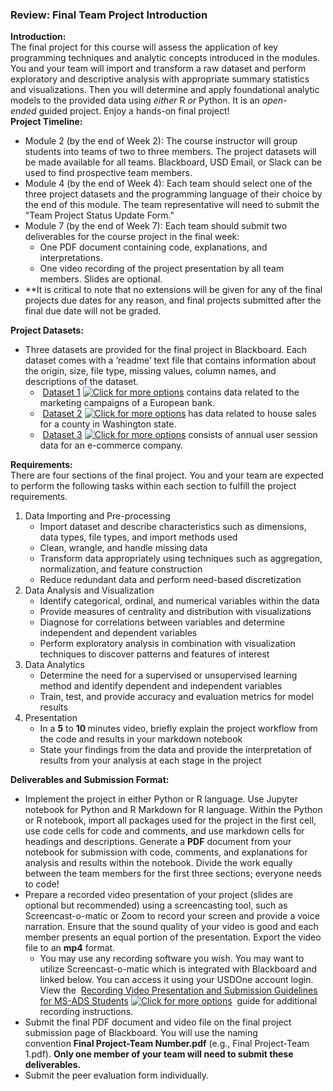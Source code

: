 <!-- #######  THIS IS A COMMENT - Visible only in the source editor #########-->
<div id="_3008012_1" class="item clearfix">
<h3 id="anonymous_element_22">Review: Final Team Project Introduction</h3>
</div>
<div class="details">
<div class="vtbegenerated">
<div class="vtbegenerated_div"><strong>Introduction:</strong><br />The final project for this course will assess the application of key programming techniques and analytic concepts introduced in the modules. You and your team will import and transform a raw dataset and perform exploratory and descriptive analysis with appropriate summary statistics and visualizations. Then you will determine and apply foundational analytic models to the provided data using&nbsp;<em>either&nbsp;</em>R&nbsp;<em>or</em>&nbsp;Python. It is an&nbsp;<em>open-ended</em>&nbsp;guided project. Enjoy a hands-on final project!</div>
<div class="vtbegenerated_div"><strong>Project Timeline:</strong></div>
<ul>
<li>Module 2 (by the end of Week 2): The course instructor will group students into teams of two to three members. The project datasets will be made available for all teams. Blackboard, USD Email, or Slack can be used to find prospective team members.&nbsp;</li>
<li>Module 4 (by the end of Week 4): Each team should select one of the three project datasets and the programming language of their choice by the end of this module. The team representative will need to submit the "Team Project Status Update Form."&nbsp;&nbsp;</li>
<li>Module 7 (by the end of Week 7): Each team should submit two deliverables for the course project in the final week:
<ul>
<li>One PDF document containing code, explanations, and interpretations.</li>
<li>One video recording of the project presentation by all team members. Slides are optional.</li>
</ul>
</li>
<li>**It is critical to note that&nbsp;no extensions&nbsp;will be given for any of the final projects due dates for any reason, and final projects submitted after the final due date will not be graded.</li>
</ul>
<div class="vtbegenerated_div"><strong>Project Datasets:</strong></div>
<ul>
<li>Three datasets are provided for the final project in Blackboard. Each dataset comes with a &lsquo;readme&rsquo; text file that contains information about the origin, size, file type, missing values, column names, and descriptions of the dataset.
<ul>
<li>&nbsp;<a href="https://ole.sandiego.edu/bbcswebdav/pid-3008012-dt-content-rid-29331220_1/xid-29331220_1" target="_blank" rel="noreferrer noopener">Dataset 1</a>&nbsp;<span class="contextMenuContainer application"><a id="cmlink_1f6a98bec414432a9099726edf79be94" class="cmimg editmode jsInit" title="Click for more options" role="button" href="https://ole.sandiego.edu/webapps/blackboard/content/listContent.jsp?course_id=_107934_1&amp;content_id=_3007993_1&amp;mode=reset#contextMenu"><img src="https://learn.content.blackboardcdn.com/3900.60.0-rel.41+9d324a9/images/ci/icons/cmlink_generic.gif" alt="Click for more options" /></a>&nbsp;</span>contains data related to the marketing campaigns of a European bank.&nbsp;</li>
<li>&nbsp;<a href="https://ole.sandiego.edu/bbcswebdav/pid-3008012-dt-content-rid-29331248_1/xid-29331248_1" target="_blank" rel="noreferrer noopener">Dataset 2</a>&nbsp;<span class="contextMenuContainer application"><a id="cmlink_c540930bb9c94d55b41efd98f4007ab0" class="cmimg editmode jsInit" title="Click for more options" role="button" href="https://ole.sandiego.edu/webapps/blackboard/content/listContent.jsp?course_id=_107934_1&amp;content_id=_3007993_1&amp;mode=reset#contextMenu"><img src="https://learn.content.blackboardcdn.com/3900.60.0-rel.41+9d324a9/images/ci/icons/cmlink_generic.gif" alt="Click for more options" /></a>&nbsp;</span>has data related to house sales for a county in Washington state.</li>
<li>&nbsp;<a href="https://ole.sandiego.edu/bbcswebdav/pid-3008012-dt-content-rid-29331297_1/xid-29331297_1" target="_blank" rel="noreferrer noopener">Dataset 3</a>&nbsp;<span class="contextMenuContainer application"><a id="cmlink_42de6e58098f4faa8c8901427c8f02d8" class="cmimg editmode jsInit" title="Click for more options" role="button" href="https://ole.sandiego.edu/webapps/blackboard/content/listContent.jsp?course_id=_107934_1&amp;content_id=_3007993_1&amp;mode=reset#contextMenu"><img src="https://learn.content.blackboardcdn.com/3900.60.0-rel.41+9d324a9/images/ci/icons/cmlink_generic.gif" alt="Click for more options" /></a>&nbsp;</span>consists of annual user session data for an e-commerce company.</li>
</ul>
</li>
</ul>
<div class="vtbegenerated_div"><strong>Requirements:</strong><br />There are four sections of the final project. You and your team are expected to perform the following tasks within each section to fulfill the project requirements.</div>
<ol>
<li>Data Importing and Pre-processing
<ul>
<li>Import dataset and describe characteristics such as dimensions, data types, file types, and import methods used</li>
<li>Clean, wrangle, and handle missing data</li>
<li>Transform data appropriately using techniques such as aggregation, normalization, and feature construction</li>
<li>Reduce redundant data and perform need-based discretization</li>
</ul>
</li>
<li>Data Analysis and Visualization
<ul>
<li>Identify categorical, ordinal, and numerical variables within the data</li>
<li>Provide measures of centrality and distribution with visualizations</li>
<li>Diagnose for correlations between variables and determine independent and dependent variables</li>
<li>Perform exploratory analysis in combination with visualization techniques to discover patterns and features of interest</li>
</ul>
</li>
<li>Data Analytics
<ul>
<li>Determine the need for a supervised or unsupervised learning method and identify dependent and independent variables</li>
<li>Train, test, and provide accuracy and evaluation metrics for model results</li>
</ul>
</li>
<li>Presentation
<ul>
<li>In a&nbsp;<strong>5</strong>&nbsp;to&nbsp;<strong>10&nbsp;</strong>minutes video, briefly explain the project workflow from the code and results in your markdown notebook</li>
<li>State your findings from the data and provide the interpretation of results from your analysis at each stage in the project</li>
</ul>
</li>
</ol>
<div class="vtbegenerated_div"><strong>Deliverables and Submission Format:</strong></div>
<ul>
<li>Implement the project in either Python or R language. Use Jupyter notebook for Python and R Markdown for R language. Within the Python or R notebook, import all packages used for the project in the first cell, use code cells for code and comments, and use markdown cells for headings and descriptions. Generate a&nbsp;<strong>PDF</strong>&nbsp;document from your notebook for submission with code, comments, and explanations for analysis and results within the notebook. Divide the work equally between the team members for the first three sections; everyone needs to code!</li>
<li>Prepare a recorded video presentation of your project (slides are optional but recommended) using a screencasting tool, such as Screencast-o-matic or Zoom to record your screen and provide a voice narration. Ensure that the sound quality of your video is good and each member presents an equal portion of the presentation. Export the video file to an&nbsp;<strong>mp4</strong>&nbsp;format.
<ul>
<li>You may use any recording software you wish. You may want to utilize Screencast-o-matic which is integrated with Blackboard and linked below. You can access it using your USDOne account login. View the&nbsp;&nbsp;<a href="https://ole.sandiego.edu/bbcswebdav/pid-3008012-dt-content-rid-29567287_1/xid-29567287_1" target="_blank" rel="noreferrer noopener">Recording Video Presentation and Submission Guidelines for MS-ADS Students</a>&nbsp;<span class="contextMenuContainer application"><a id="cmlink_634655bc210e46cdb867a0a0762f64e9" class="cmimg editmode jsInit" title="Click for more options" role="button" href="https://ole.sandiego.edu/webapps/blackboard/content/listContent.jsp?course_id=_107934_1&amp;content_id=_3007993_1&amp;mode=reset#contextMenu"><img src="https://learn.content.blackboardcdn.com/3900.60.0-rel.41+9d324a9/images/ci/icons/cmlink_generic.gif" alt="Click for more options" /></a>&nbsp;</span>&nbsp;guide for additional recording instructions.</li>
</ul>
</li>
<li>Submit the final PDF document and video file on the final project submission page of Blackboard. You will use the naming convention&nbsp;<strong>Final Project-Team Number.pdf</strong>&nbsp;(e.g., Final Project-Team 1.pdf).&nbsp;<strong>Only one member of your team will need to submit these deliverables.</strong></li>
<li>Submit the peer evaluation form individually.</li>
</ul>
</div>
</div>
